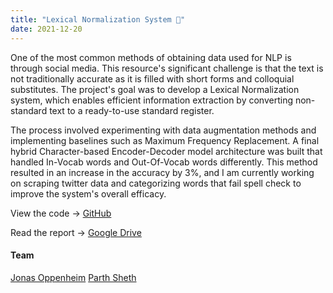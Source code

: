 ```yaml
---
title: "Lexical Normalization System 💬"
date: 2021-12-20
---
```

One of the most common methods of obtaining data used for NLP is through social media. This resource's significant challenge is that the text is not traditionally accurate as it is filled with short forms and colloquial substitutes. The project's goal was to develop a Lexical Normalization system, which enables efficient information extraction by converting non-standard text to a ready-to-use standard register.

The process involved experimenting with data augmentation methods and implementing baselines such as Maximum Frequency Replacement. A final hybrid Character-based Encoder-Decoder model architecture was built that handled In-Vocab words and Out-Of-Vocab words differently. This method resulted in an increase in the accuracy by 3%, and I am currently working on scraping twitter data and categorizing words that fail spell check to improve the system's overall efficacy.

View the code -> [GitHub](https://github.com/bhairavi-m/Lexical-Normalization)

Read the report -> [Google Drive](https://drive.google.com/file/d/1mgeCNgofnTRcDA8IjJxOsDkd0R_Dxgwa/view)

#### Team
[Jonas Oppenheim](https://www.linkedin.com/in/jonasoppenheim/) [Parth Sheth](https://www.linkedin.com/in/parthmsheth/) 
